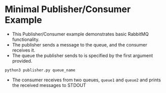 # Minimal Publisher/Consumer Example
- This Publisher/Consumer example demonstrates basic RabbitMQ functionality.
- The publisher sends a message to the queue, and the consumer receives it.
- The queue the publisher sends to is specified by the first argument provided.

```bash
python3 publisher.py queue_name
```

- The consumer receives from two queues, `queue1` and `queue2` and prints the received messages to STDOUT